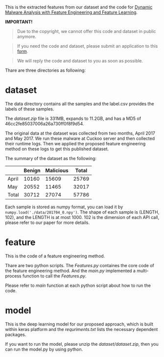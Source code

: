 This is the extracted features from our dataset and the code for [Dynamic Malware Analysis with Feature Engineering and Feature Learning](https://arxiv.org/abs/1907.07352).

**IMPORTANT!**

> Due to the copyright, we cannot offer this code and dataset in public anymore.

> If you need the code and dataset, please submit an application to this [form](https://docs.google.com/forms/d/e/1FAIpQLSeEV-obPPHJA052yyu6Vc_bVZVkHLghcuTXuaJHWZQA5JWYlA/viewform?fbzx=7451083866243967847).

> We will reply the code and dataset to you as soon as possible.

Thare are three directories as following:

# dataset

The data directory contains all the samples and the label.csv provides the labels of these samples.

The _dataset.zip_ file is 331MB, expands to 11.2GB, and has a MD5 of 46cc2fe85037006a26a730ff0f8f9d54.

The original data at the dataset was collected from two months, April 2017 and May 2017. We run these malware at Cuckoo server and then collected their runtime logs. Then we applied the proposed feature engineering method on these logs to get this published dataset.

The summary of the dataset as the following:

|       | Benign | Malicious | Total |
|-------|--------|-----------|-------|
| April | 10160  | 15609     | 25769 |
| May   | 20552  | 11465     | 32017 |
| Total | 30712  | 27074     | 57786 |

Each sample is stored as numpy format, you can load it by ```numpy.load('./data/201704_0.npy')```. The shape of each sample is (LENGTH, 102), and the LENGTH is at most 1000. 102 is the dimension of each API call, please refer to our paper for more details.

# feature

This is the code of a feature engineering method.

Thare are two python scripts. The _Features.py_ containes the core code of the feature engineering method. And the _main.py_ implemented a multi-process function to call the _Features.py_. 

Please refer to _main_ function at each python script about how to run the code.

# model

This is the deep learning model for our proposed approach, which is built within keras platform and the _requriments.txt_ lists the necessary dependent packages.

If you want to run the model, please unzip the _dataset/dataset.zip_, then you can run the model.py by using python.


